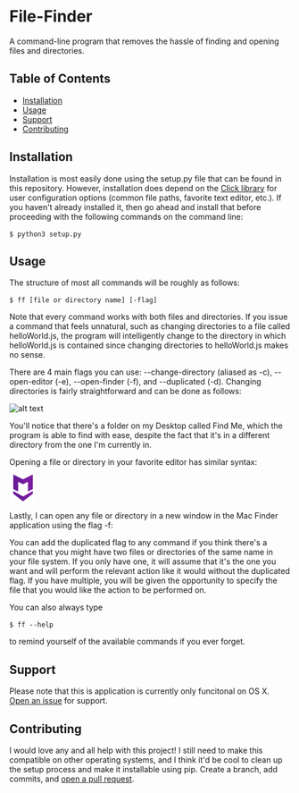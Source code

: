 # File-Finder

A command-line program that removes the hassle of finding and opening files and directories.

## Table of Contents

- [Installation](#installation)
- [Usage](#usage)
- [Support](#support)
- [Contributing](#contributing)

## Installation

Installation is most easily done using the setup.py file that can be found in this repository. However, installation does depend on the [Click library](https://github.com/pallets/click) for user configuration options (common file paths, favorite text editor, etc.). If you haven't already installed it, then go ahead and install that before proceeding with the following commands on the command line:

```
$ python3 setup.py
```

## Usage

The structure of most all commands will be roughly as follows:

```
$ ff [file or directory name] [-flag]
```
Note that every command works with both files and directories. If you issue a command that feels unnatural, such as changing directories to a file called helloWorld.js, the program will intelligently change to the directory in which helloWorld.js is contained since changing directories to helloWorld.js makes no sense.

There are 4 main flags you can use: --change-directory (aliased as -c), --open-editor (-e), --open-finder (-f), and --duplicated (-d).
Changing directories is fairly straightforward and can be done as follows:

![alt text](https://github.com/benhubsch/File-Finder/blob/master/pics/c.png "Changing Directories")

You'll notice that there's a folder on my Desktop called Find Me, which the program is able to find with ease, despite the fact that it's in a different directory from the one I'm currently in.

Opening a file or directory in your favorite editor has similar syntax:

![alt text](https://github.com/adam-p/markdown-here/raw/master/src/common/images/icon48.png "Logo Title Text 1")


Lastly, I can open any file or directory in a new window in the Mac Finder application using the flag -f:



You can add the duplicated flag to any command if you think there's a chance that you might have two files or directories of the same name in your file system. If you only have one, it will assume that it's the one you want and will perform the relevant action like it would without the duplicated flag. If you have multiple, you will be given the opportunity to specify the file that you would like the action to be performed on.

You can also always type
```
$ ff --help
```
to remind yourself of the available commands if you ever forget.

## Support

Please note that this is application is currently only funcitonal on OS X. [Open an issue](https://github.com/benhubsch/File-Finder/issues/new) for support.

## Contributing

I would love any and all help with this project! I still need to make this compatible on other operating systems, and I think it'd be cool to clean up the setup process and make it installable using pip. Create a branch, add commits, and [open a pull request](https://github.com/benhubsch/File-Finder/compare/).
